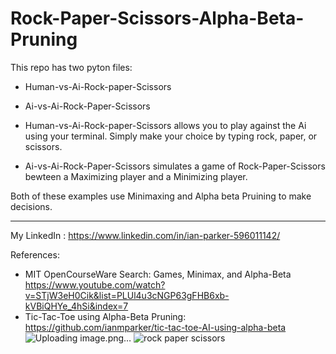 # Rock-Paper-Scissors-Alpha-Beta-Pruning

This repo has two pyton files:
  - Human-vs-Ai-Rock-paper-Scissors
  - Ai-vs-Ai-Rock-Paper-Scissors
    
- Human-vs-Ai-Rock-paper-Scissors allows you to play against the Ai using your terminal. Simply make your choice by typing rock, paper, or scissors. 

- Ai-vs-Ai-Rock-Paper-Scissors simulates a game of Rock-Paper-Scissors bewteen a Maximizing player and a Minimizing player. 

Both of these examples use Minimaxing and Alpha beta Pruining to make decisions. 

-----------------------------------------------------------------------------------------------------------------

My LinkedIn : https://www.linkedin.com/in/ian-parker-596011142/

References: 

- MIT OpenCourseWare Search: Games, Minimax, and Alpha-Beta https://www.youtube.com/watch?v=STjW3eH0Cik&list=PLUl4u3cNGP63gFHB6xb-kVBiQHYe_4hSi&index=7
- Tic-Tac-Toe using Alpha-Beta Pruning: https://github.com/ianmparker/tic-tac-toe-AI-using-alpha-beta 
![Uploading image.png…]()
![rock paper scissors](https://github.com/ianmparker/Rock-Paper-Scissors-Alpha-Beta-Pruning/assets/18231849/11e4734f-a490-40fb-a5ae-ed030adada82)
